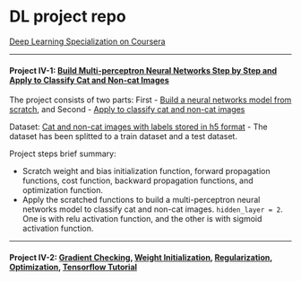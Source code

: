 # DL project repo
[Deep Learning Specialization on Coursera](https://www.coursera.org/specializations/deep-learning)

------
#### Project IV-1: [Build Multi-perceptron Neural Networks Step by Step and Apply to Classify Cat and Non-cat Images](https://github.com/hangdeng/MachineLearningToDeepLearning-Practical-Projects/tree/master/DeepLearningSpecialization/Neural%20Networks%20and%20Deep%20Learning)

The project consists of two parts: First - [Build a neural networks model from scratch](https://github.com/hangdeng/MachineLearningToDeepLearning-Practical-Projects/blob/master/DeepLearningSpecialization/Neural%20Networks%20and%20Deep%20Learning/Week%204/Building%20your%20Deep%20Neural%20Network%20-%20Step%20by%20Step/Building%2Byour%2BNN%2BStep%2Bv8.ipynb), and Second - [Apply to classify cat and non-cat images](https://github.com/hangdeng/MachineLearningToDeepLearning-Practical-Projects/blob/master/DeepLearningSpecialization/Neural%20Networks%20and%20Deep%20Learning/Week%204/Deep%20Neural%20Network%20Application%20Image%20Classification/Deep%2BNN%2BApp%2Bv8.ipynb)

Dataset: [Cat and non-cat images with labels stored in h5 format](https://github.com/hangdeng/MachineLearningToDeepLearning-Practical-Projects/tree/master/DeepLearningSpecialization/datasets) - The dataset has been splitted to a train dataset and a test dataset.

Project steps brief summary: 
* Scratch weight and bias initialization function, forward propagation functions, cost function, backward propagation functions, and optimization function.
* Apply the scratched functions to build a multi-perceptron neural networks model to classify cat and non-cat images. `hidden_layer = 2`. One is with relu activation function, and the other is with sigmoid activation function.
------

#### Project IV-2: [Gradient Checking](https://github.com/hangdeng/MachineLearningToDeepLearning-Practical-Projects/blob/master/DeepLearningSpecialization/Improving%20Deep%20Neural%20Networks/week5/Gradient%20Checking/Gradient%2BChecking%2Bv1.ipynb), [Weight Initialization](https://github.com/hangdeng/MachineLearningToDeepLearning-Practical-Projects/blob/master/DeepLearningSpecialization/Improving%20Deep%20Neural%20Networks/week5/Initialization/Initialization.ipynb), [Regularization](https://github.com/hangdeng/MachineLearningToDeepLearning-Practical-Projects/blob/master/DeepLearningSpecialization/Improving%20Deep%20Neural%20Networks/week5/Regularization/Regularization%2B-%2Bv2.ipynb), [Optimization](https://github.com/hangdeng/MachineLearningToDeepLearning-Practical-Projects/blob/master/DeepLearningSpecialization/Improving%20Deep%20Neural%20Networks/week6/Optimization%2Bmethods.ipynb), [Tensorflow Tutorial](https://github.com/hangdeng/MachineLearningToDeepLearning-Practical-Projects/blob/master/DeepLearningSpecialization/Improving%20Deep%20Neural%20Networks/week7/Tensorflow%2BTutorial.ipynb)

